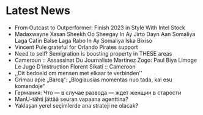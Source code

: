 # Latest News
-  From Outcast to Outperformer: Finish 2023 in Style With Intel Stock
-  Madaxwayne Xasan Sheekh Oo Sheegay In Ay Jirto Dayn Aan Somaliya Laga Cafin Balse Laga Rabo In Ay Somaliya Iska Bixiso
-  Vincent Pule grateful for Orlando Pirates support
-  Need to sell? Semigration is boosting property in THESE areas
-  Cameroun :: Assassinat Du Journaliste Martinez Zogo: Paul Biya Limoge Le Juge D'instruction Florent Sikati :: Cameroon
-  ,,Dit bedoeld om mensen met elkaar te verbinden''
-  Grimau apie „Barcą“: „Blogiausias momentas nuo tada, kai esu komandoje“
-  Германия: Что — в случае развода — ждет женщин в старости
-  ManU-tähti jättää seuran vapaana agenttina?
-  Yaklaşan yerel seçimlerde ana strateji ne olacak?

